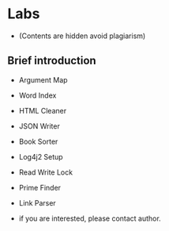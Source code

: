 # Labs

* (Contents are hidden avoid plagiarism)

## Brief introduction
* Argument Map
* Word Index
* HTML Cleaner
* JSON Writer
* Book Sorter
* Log4j2 Setup
* Read Write Lock
* Prime Finder
* Link Parser

* if you are interested, please contact author.